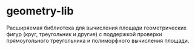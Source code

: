 # geometry-lib
Расширяемая библиотека для вычисления площади геометрических фигур (круг, треугольник и другие) с поддержкой проверки прямоугольного треугольника и полиморфного вычисления площади.
